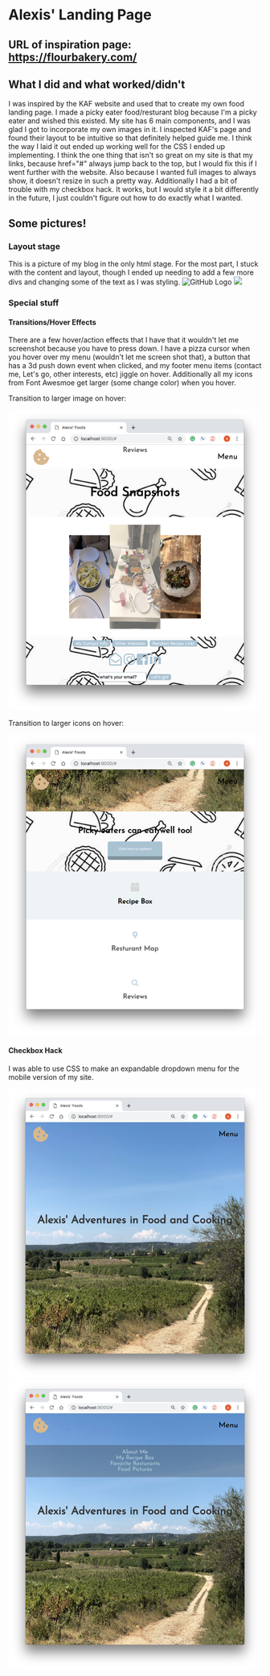 # Alexis' Landing Page
## URL of inspiration page: https://flourbakery.com/

## What I did and what worked/didn't

I was inspired by the KAF website and used that to create my own food landing page. I made a picky eater food/resturant blog because I'm a picky eater and wished this existed. My site has 6 main components, and I was glad I got to incorporate my own images in it. I inspected KAF's page and found their layout to be intuitive so that definitely helped guide me. I think the way I laid it out ended up working well for the CSS I ended up implementing. I think the one thing that isn't so great on my site is that my links, because href="#" always jump back to the top, but I would fix this if I went further with the website. Also because I wanted full images to always show, it doesn't resize in such a pretty way. Additionally I had a bit of trouble with my checkbox hack. It works, but I would style it a bit differently in the future, I just couldn't figure out how to do exactly what I wanted.

## Some pictures!

### Layout stage

This is a picture of my blog in the only html stage. For the most part, I stuck with the content and layout, though I ended up needing to add a few more divs and changing some of the text as I was styling. 
![GitHub Logo](images/HTMLLayout.png)
<img src="images/HTMLLayout.png" width=x height=y>

### Special stuff

#### Transitions/Hover Effects

There are a few hover/action effects that I have that it wouldn't let me screenshot because you have to press down. I have a pizza cursor when you hover over my menu (wouldn't let me screen shot that), a button that has a 3d push down event when clicked, and my footer menu items (contact me, Let's go, other interests, etc) jiggle on hover. Additionally all my icons from Font Awesmoe get larger (some change color) when you hover.

Transition to larger image on hover:

<img src="images/imageHover.png" width=x height=y>

Transition to larger icons on hover:

<img src="images/iconHover.png" width=x height=y>


#### Checkbox Hack

I was able to use CSS to make an expandable dropdown menu for the mobile version of my site.   


<img src="images/checkbox1.png" width=x height=y>
<img src="images/checkbox2.png" width=x height=y>